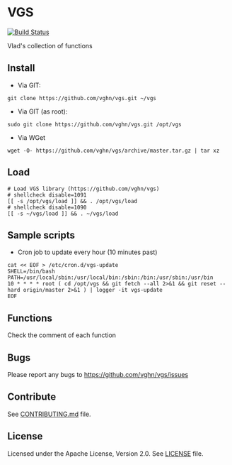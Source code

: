 # VGS
  [![Build Status](https://travis-ci.org/vghn/vgs.svg?branch=master)](https://travis-ci.org/vghn/vgs)

Vlad's collection of functions

## Install
- Via GIT:
```
git clone https://github.com/vghn/vgs.git ~/vgs
```
- Via GIT (as root):
```
sudo git clone https://github.com/vghn/vgs.git /opt/vgs
```
- Via WGet
```
wget -O- https://github.com/vghn/vgs/archive/master.tar.gz | tar xz
```

## Load
```
# Load VGS library (https://github.com/vghn/vgs)
# shellcheck disable=1091
[[ -s /opt/vgs/load ]] && . /opt/vgs/load
# shellcheck disable=1090
[[ -s ~/vgs/load ]] && . ~/vgs/load
```

## Sample scripts
- Cron job to update every hour (10 minutes past)
```
cat << EOF > /etc/cron.d/vgs-update
SHELL=/bin/bash
PATH=/usr/local/sbin:/usr/local/bin:/sbin:/bin:/usr/sbin:/usr/bin
10 * * * * root ( cd /opt/vgs && git fetch --all 2>&1 && git reset --hard origin/master 2>&1 ) | logger -it vgs-update
EOF
```

## Functions
Check the comment of each function

## Bugs
Please report any bugs to https://github.com/vghn/vgs/issues

## Contribute
See [CONTRIBUTING.md](CONTRIBUTING.md) file.

## License
Licensed under the Apache License, Version 2.0.
See [LICENSE](LICENSE) file.
